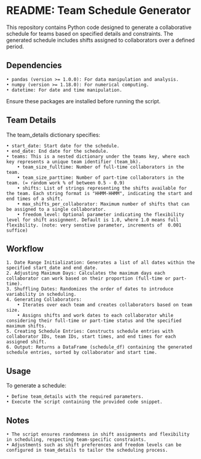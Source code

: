 # README: Team Schedule Generator

This repository contains Python code designed to generate a collaborative schedule for teams based on specified details and constraints. The generated schedule includes shifts assigned to collaborators over a defined period.

## Dependencies

	• pandas (version >= 1.0.0): For data manipulation and analysis.
	• numpy (version >= 1.18.0): For numerical computing.
	• datetime: For date and time manipulation.

Ensure these packages are installed before running the script.

## Team Details

The team_details dictionary specifies:

	• start_date: Start date for the schedule.
	• end_date: End date for the schedule.
	• teams: This is a nested dictionary under the teams key, where each key represents a unique team identifier (team_bk). 
    	• team_size_fulltime: Number of full-time collaborators in the team.
    	• team_size_parttime: Number of part-time collaborators in the team. (= random work % of between 0.5 - 0.9)
    	• shifts: List of strings representing the shifts available for the team. Each string format is "HHMM-HHMM", indicating the start and end times of a shift.
    	• max_shifts_per_collaborator: Maximum number of shifts that can be assigned to a single collaborator.
    	• freedom_level: Optional parameter indicating the flexibility level for shift assignment. Default is 1.0, where 1.0 means full flexibility. (note: very senstive parameter, increments of 	0.001 suffice)

## Workflow

	1. Date Range Initialization: Generates a list of all dates within the specified start_date and end_date.
	2. Adjusting Maximum Days: Calculates the maximum days each collaborator can work based on their proportion (full-time or part-time).
	3. Shuffling Dates: Randomizes the order of dates to introduce variability in scheduling.
	4. Generating Collaborators:
  		• Iterates over each team and creates collaborators based on team size.
  		• Assigns shifts and work dates to each collaborator while considering their full-time or part-time status and the specified maximum shifts.
	5. Creating Schedule Entries: Constructs schedule entries with collaborator IDs, team IDs, start times, and end times for each assigned shift.
	6. Output: Returns a DataFrame (schedule_df) containing the generated schedule entries, sorted by collaborator and start time.

## Usage

To generate a schedule:

	• Define team_details with the required parameters.
	• Execute the script containing the provided code snippet.

## Notes

	• The script ensures randomness in shift assignments and flexibility in scheduling, respecting team-specific constraints.
	• Adjustments such as shift preferences and freedom levels can be configured in team_details to tailor the scheduling process.
